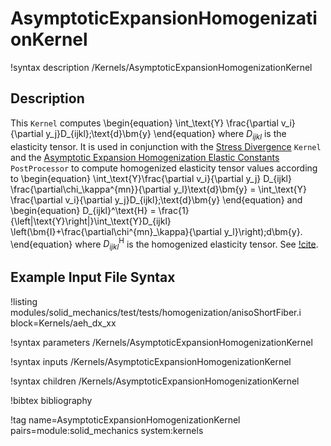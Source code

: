 # AsymptoticExpansionHomogenizationKernel

!syntax description /Kernels/AsymptoticExpansionHomogenizationKernel

## Description

This `Kernel` computes
\begin{equation}
 \int_\text{Y} \frac{\partial v_i}{\partial y_j}D_{ijkl}\;\text{d}\bm{y}
\end{equation}
where $D_{ijkl}$ is the elasticity tensor.  It is used in conjunction with the [Stress Divergence](StressDivergenceTensors.md) `Kernel` and the [Asymptotic Expansion Homogenization Elastic Constants](AsymptoticExpansionHomogenizationElasticConstants.md) `PostProcessor` to compute homogenized elasticity tensor values according to
\begin{equation}
\int_\text{Y}\frac{\partial v_i}{\partial y_j} D_{ijkl} \frac{\partial\chi_\kappa^{mn}}{\partial y_l}\text{d}\bm{y} = \int_\text{Y} \frac{\partial v_i}{\partial y_j}D_{ijkl}\;\text{d}\bm{y}
\end{equation}
and
\begin{equation}
D_{ijkl}^\text{H} = \frac{1}{\left|\text{Y}\right|}\int_\text{Y}D_{ijkl} \left(\bm{I}+\frac{\partial\chi^{mn}_\kappa}{\partial y_l}\right)\;d\bm{y}.
\end{equation}
where $D_{ijkl}^\text{H}$ is the homogenized elasticity tensor.  See [!cite](hales15homogenization).

## Example Input File Syntax

!listing modules/solid_mechanics/test/tests/homogenization/anisoShortFiber.i block=Kernels/aeh_dx_xx

!syntax parameters /Kernels/AsymptoticExpansionHomogenizationKernel

!syntax inputs /Kernels/AsymptoticExpansionHomogenizationKernel

!syntax children /Kernels/AsymptoticExpansionHomogenizationKernel

!bibtex bibliography

!tag name=AsymptoticExpansionHomogenizationKernel pairs=module:solid_mechanics system:kernels

